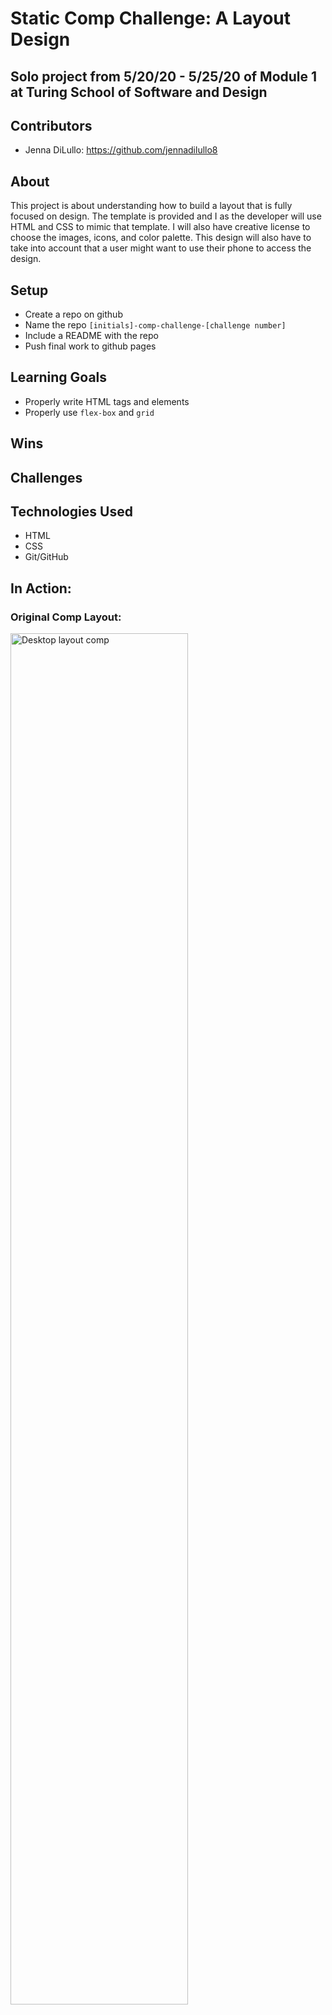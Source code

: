 # Static Comp Challenge: A Layout Design

## Solo project from 5/20/20 - 5/25/20 of Module 1 at Turing School of Software and Design

## Contributors

- Jenna DiLullo: https://github.com/jennadilullo8

## About

This project is about understanding how to build a layout that is fully focused on design. The template is provided and I as the developer will use HTML and CSS to mimic that template. I will also have creative license to choose the images, icons, and color palette. This design will also have to take into account that a user might want to use their phone to access the design.

## Setup

- Create a repo on github
- Name the repo `[initials]-comp-challenge-[challenge number]`
- Include a README with the repo
- Push final work to github pages

## Learning Goals

- Properly write HTML tags and elements
- Properly use `flex-box` and `grid`

## Wins

## Challenges

## Technologies Used

- HTML
- CSS
- Git/GitHub

## In Action:

### Original Comp Layout:

<img src="https://frontend.turing.io/assets/images/static-comp-challenge-2.jpg" alt="Desktop layout comp" height=auto width=75%/>

### My Version:

